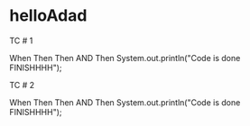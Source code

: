 # helloAdad

TC # 1 

When 
Then 
Then
AND
Then System.out.println("Code is done FINISHHHH");


TC # 2 

When 
Then 
Then
AND
Then System.out.println("Code is done FINISHHHH");
